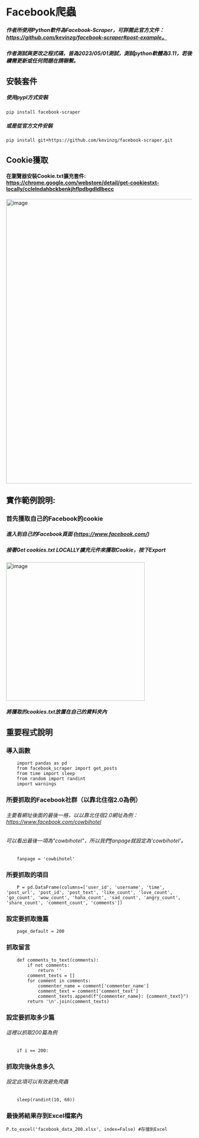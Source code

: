 # Facebook爬蟲

##### 作者所使用Python軟件為Facebook-Scraper，可詳閱此官方文件：https://github.com/kevinzg/facebook-scraper#post-example。
##### 作者測試與更改之程式碼，皆為2023/05/01測試，測試python軟體為3.11，若後續需更新或任何問題在請聯繫。


## 安裝套件
##### 使用pypl方式安裝

    pip install facebook-scraper

##### 或是從官方文件安裝

    pip install git+https://github.com/kevinzg/facebook-scraper.git

## Cookie獲取
#### 在瀏覽器安裝Cookie.txt擴充套件: https://chrome.google.com/webstore/detail/get-cookiestxt-locally/cclelndahbckbenkjhflpdbgdldlbecc
<img width="770" alt="image" src="https://github.com/x484838830/FaceBook_Scrape/assets/71696727/3de08da0-a834-49c2-9a11-6a8e9c03a73f">



## 實作範例說明:

### 首先獲取自己的Facebook的cookie
##### 進入到自己的Facebook頁面 (https://www.facebook.com/)
##### 接著Get cookies.txt LOCALLY擴充元件來獲取Cookie，按下Export
<img width="375" alt="image" src="https://github.com/x484838830/FaceBook_Scrape/assets/71696727/3d107b70-9a37-4345-a35b-f4934726d9f8">

##### 將獲取的cookies.txt放置在自己的資料夾內

## 重要程式說明
### 導入函數
        import pandas as pd
        from facebook_scraper import get_posts
        from time import sleep
        from random import randint
        import warnings


### 所要抓取的Facebook社群（以靠北住宿2.0為例）
###### 主要看網址後面的最後一格，以以靠北住宿2.0網址為例：https://www.facebook.com/cowbihotel
###### 可以看出最後一項為"cowbihotel"，所以我們fanpage就設定為'cowbihotel'。
        fanpage = 'cowbihotel'
       

### 所要抓取的項目
        P = pd.DataFrame(columns=['user_id', 'username', 'time', 'post_url', 'post_id', 'post_text', 'like_count', 'love_count', 'go_count', 'wow_count', 'haha_count', 'sad_count', 'angry_count', 'share_count', 'comment_count', 'comments'])

### 設定要抓取幾篇
        page_default = 200

### 抓取留言
        def comments_to_text(comments):
            if not comments:
                return ''
            comment_texts = []
            for comment in comments:
                commenter_name = comment['commenter_name']
                comment_text = comment['comment_text']
                comment_texts.append(f"{commenter_name}: {comment_text}")
            return '\n'.join(comment_texts)

### 設定要抓取多少篇
###### 這裡以抓取200篇為例
        if i == 200:

### 抓取完後休息多久
###### 設定此項可以有效避免爬蟲
        sleep(randint(10, 60))


### 最後將結果存到Excel檔案內
    P.to_excel('facebook_data_200.xlsx', index=False) #存擋到Excel
